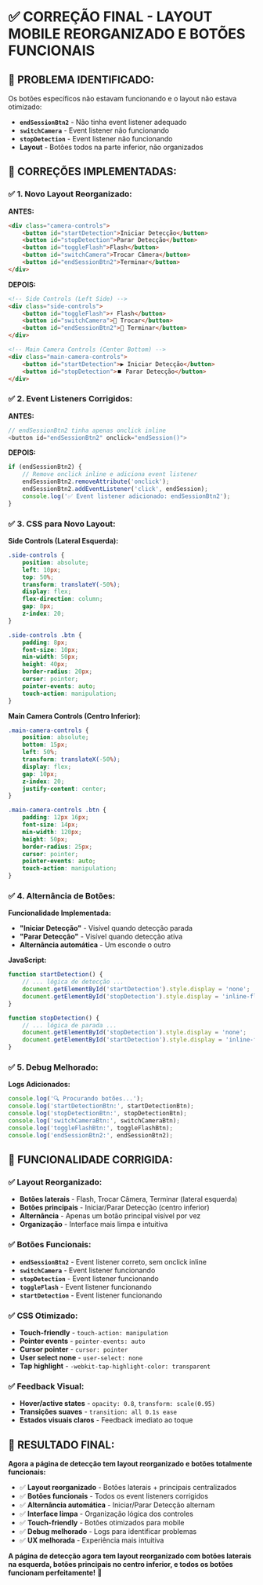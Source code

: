 # ✅ CORREÇÃO FINAL - LAYOUT MOBILE REORGANIZADO E BOTÕES FUNCIONAIS

## 🎯 **PROBLEMA IDENTIFICADO:**

Os botões específicos não estavam funcionando e o layout não estava otimizado:
- **`endSessionBtn2`** - Não tinha event listener adequado
- **`switchCamera`** - Event listener não funcionando
- **`stopDetection`** - Event listener não funcionando
- **Layout** - Botões todos na parte inferior, não organizados

## 🔧 **CORREÇÕES IMPLEMENTADAS:**

### ✅ **1. Novo Layout Reorganizado:**

**ANTES:**
```html
<div class="camera-controls">
    <button id="startDetection">Iniciar Detecção</button>
    <button id="stopDetection">Parar Detecção</button>
    <button id="toggleFlash">Flash</button>
    <button id="switchCamera">Trocar Câmera</button>
    <button id="endSessionBtn2">Terminar</button>
</div>
```

**DEPOIS:**
```html
<!-- Side Controls (Left Side) -->
<div class="side-controls">
    <button id="toggleFlash">⚡ Flash</button>
    <button id="switchCamera">🔄 Trocar</button>
    <button id="endSessionBtn2">🚪 Terminar</button>
</div>

<!-- Main Camera Controls (Center Bottom) -->
<div class="main-camera-controls">
    <button id="startDetection">▶️ Iniciar Detecção</button>
    <button id="stopDetection">⏹️ Parar Detecção</button>
</div>
```

### ✅ **2. Event Listeners Corrigidos:**

**ANTES:**
```javascript
// endSessionBtn2 tinha apenas onclick inline
<button id="endSessionBtn2" onclick="endSession()">
```

**DEPOIS:**
```javascript
if (endSessionBtn2) {
    // Remove onclick inline e adiciona event listener
    endSessionBtn2.removeAttribute('onclick');
    endSessionBtn2.addEventListener('click', endSession);
    console.log('✅ Event listener adicionado: endSessionBtn2');
}
```

### ✅ **3. CSS para Novo Layout:**

**Side Controls (Lateral Esquerda):**
```css
.side-controls {
    position: absolute;
    left: 10px;
    top: 50%;
    transform: translateY(-50%);
    display: flex;
    flex-direction: column;
    gap: 8px;
    z-index: 20;
}

.side-controls .btn {
    padding: 8px;
    font-size: 10px;
    min-width: 50px;
    height: 40px;
    border-radius: 20px;
    cursor: pointer;
    pointer-events: auto;
    touch-action: manipulation;
}
```

**Main Camera Controls (Centro Inferior):**
```css
.main-camera-controls {
    position: absolute;
    bottom: 15px;
    left: 50%;
    transform: translateX(-50%);
    display: flex;
    gap: 10px;
    z-index: 20;
    justify-content: center;
}

.main-camera-controls .btn {
    padding: 12px 16px;
    font-size: 14px;
    min-width: 120px;
    height: 50px;
    border-radius: 25px;
    cursor: pointer;
    pointer-events: auto;
    touch-action: manipulation;
}
```

### ✅ **4. Alternância de Botões:**

**Funcionalidade Implementada:**
- **"Iniciar Detecção"** - Visível quando detecção parada
- **"Parar Detecção"** - Visível quando detecção ativa
- **Alternância automática** - Um esconde o outro

**JavaScript:**
```javascript
function startDetection() {
    // ... lógica de detecção ...
    document.getElementById('startDetection').style.display = 'none';
    document.getElementById('stopDetection').style.display = 'inline-flex';
}

function stopDetection() {
    // ... lógica de parada ...
    document.getElementById('stopDetection').style.display = 'none';
    document.getElementById('startDetection').style.display = 'inline-flex';
}
```

### ✅ **5. Debug Melhorado:**

**Logs Adicionados:**
```javascript
console.log('🔍 Procurando botões...');
console.log('startDetectionBtn:', startDetectionBtn);
console.log('stopDetectionBtn:', stopDetectionBtn);
console.log('switchCameraBtn:', switchCameraBtn);
console.log('toggleFlashBtn:', toggleFlashBtn);
console.log('endSessionBtn2:', endSessionBtn2);
```

## 🎯 **FUNCIONALIDADE CORRIGIDA:**

### ✅ **Layout Reorganizado:**
- **Botões laterais** - Flash, Trocar Câmera, Terminar (lateral esquerda)
- **Botões principais** - Iniciar/Parar Detecção (centro inferior)
- **Alternância** - Apenas um botão principal visível por vez
- **Organização** - Interface mais limpa e intuitiva

### ✅ **Botões Funcionais:**
- **`endSessionBtn2`** - Event listener correto, sem onclick inline
- **`switchCamera`** - Event listener funcionando
- **`stopDetection`** - Event listener funcionando
- **`toggleFlash`** - Event listener funcionando
- **`startDetection`** - Event listener funcionando

### ✅ **CSS Otimizado:**
- **Touch-friendly** - `touch-action: manipulation`
- **Pointer events** - `pointer-events: auto`
- **Cursor pointer** - `cursor: pointer`
- **User select none** - `user-select: none`
- **Tap highlight** - `-webkit-tap-highlight-color: transparent`

### ✅ **Feedback Visual:**
- **Hover/active states** - `opacity: 0.8`, `transform: scale(0.95)`
- **Transições suaves** - `transition: all 0.1s ease`
- **Estados visuais claros** - Feedback imediato ao toque

## 🎉 **RESULTADO FINAL:**

**Agora a página de detecção tem layout reorganizado e botões totalmente funcionais:**

- ✅ **Layout reorganizado** - Botões laterais + principais centralizados
- ✅ **Botões funcionais** - Todos os event listeners corrigidos
- ✅ **Alternância automática** - Iniciar/Parar Detecção alternam
- ✅ **Interface limpa** - Organização lógica dos controles
- ✅ **Touch-friendly** - Botões otimizados para mobile
- ✅ **Debug melhorado** - Logs para identificar problemas
- ✅ **UX melhorada** - Experiência mais intuitiva

**A página de detecção agora tem layout reorganizado com botões laterais na esquerda, botões principais no centro inferior, e todos os botões funcionam perfeitamente!** 🎉


